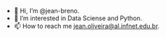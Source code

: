 - 👋 Hi, I’m @jean-breno.
- 👀 I’m interested in Data Sciense and Python.
- 📫 How to reach me jean.oliveira@al.infnet.edu.br.

<!---
jean-breno/jean-breno is a ✨ special ✨ repository because its `README.md` (this file) appears on your GitHub profile.
You can click the Preview link to take a look at your changes.
- 🌱 I’m currently learning Matplotlib, Seaborn, NumPy, Pandas, Python and English (hehe).
--->
